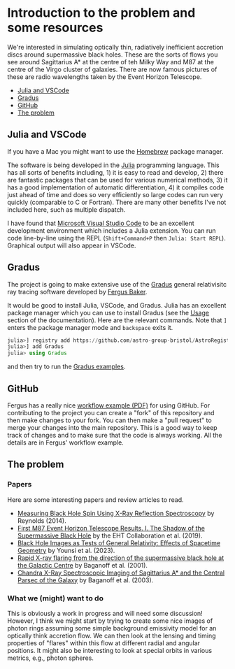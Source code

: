 # Introduction to the problem and some resources

We're interested in simulating optically thin, radiatively inefficient accretion discs around supermassive black holes. These are the sorts of flows you see around Sagittarius A* at the centre of teh Milky Way and M87 at the centre of the Virgo cluster of galaxies. There are now famous pictures of these are radio wavelengths taken by the Event Horizon Telescope.

- [Julia and VSCode](#julia-and-vscode)
- [Gradus](#gradus)
- [GitHub](#github)
- [The problem](#the-problem)

## Julia and VSCode

If you have a Mac you might want to use the [Homebrew](https://brew.sh/) package manager.

The software is being developed in the [Julia](https://julialang.org/) programming language. This has all sorts of benefits including, 1) it is easy to read and develop, 2) there are fantastic packages that can be used for various numerical methods, 3) it has a good implementation of automatic differentiation, 4) it compiles code just ahead of time and does so very efficiently so large codes can run very quickly (comparable to C or Fortran). There are many other benefits I've not included here, such as multiple dispatch.

I have found that [Microsoft Visual Studio Code](https://code.visualstudio.com/) to be an excellent development environment which includes a Julia extension. You can run code line-by-line using the REPL (`Shift+Command+P` then `Julia: Start REPL`). Graphical output will also appear in VSCode.

## Gradus

The project is going to make extensive use of the [Gradus](https://github.com/astro-group-bristol/Gradus.jl) general relativisitc ray tracing software developed by [Fergus Baker](https://research-information.bris.ac.uk/en/persons/fergus-baker).

It would be good to install Julia, VSCode, and Gradus. Julia has an excellent package manager which you can use to install Gradus (see the [Usage](https://astro-group-bristol.github.io/Gradus.jl/dev/#Usage) section of the documentation). Here are the relevant commands. Note that `]` enters the package manager mode and `backspace` exits it.

```julia
julia>] registry add https://github.com/astro-group-bristol/AstroRegistry
julia>] add Gradus
julia> using Gradus
```

and then try to run the [Gradus examples](https://astro-group-bristol.github.io/Gradus.jl/dev/examples/examples/).

## GitHub

Fergus has a really nice [workflow example (PDF)](workflow-example.pdf) for using GitHub. For contributing to the project you can create a "fork" of this repository and then make changes to your fork. You can then make a "pull request" to merge your changes into the main repository. This is a good way to keep track of changes and to make sure that the code is always working. All the details are in Fergus' workflow example.

## The problem

### Papers

Here are some interesting papers and review articles to read.

- [Measuring Black Hole Spin Using X-Ray Reflection Spectroscopy](https://ui.adsabs.harvard.edu/abs/2014SSRv..183..277R/abstract) by Reynolds (2014).
- [First M87 Event Horizon Telescope Results. I. The Shadow of the Supermassive Black Hole](https://iopscience.iop.org/article/10.3847/2041-8213/ab0ec7) by the EHT Collaboration et al. (2019).
- [Black Hole Images as Tests of General Relativity: Effects of Spacetime Geometry](https://ui.adsabs.harvard.edu/abs/2023ApJ...942...47Y/abstract) by Younsi et al. (2023).
- [Rapid X-ray flaring from the direction of the supermassive black hole at the Galactic Centre](https://ui.adsabs.harvard.edu/abs/2001Natur.413...45B/abstract) by Baganoff et al. (2001).
- [Chandra X-Ray Spectroscopic Imaging of Sagittarius A* and the Central Parsec of the Galaxy](https://ui.adsabs.harvard.edu/abs/2003ApJ...591..891B/abstract) by Baganoff et al. (2003).

### What we (might) want to do

This is obviously a work in progress and will need some discussion! However, I think we might start by trying to create some nice images of photon rings assuming some simple background emissivity model for an optically think accretion flow. We can then look at the lensing and timing properties of "flares" within this flow at different radial and angular positions. It might also be interesting to look at special orbits in various metrics, e.g., photon spheres.
